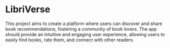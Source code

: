 # LibriVerse

This project aims to create a platform where users can discover and share book recommendations, fostering a community of book lovers. The app should provide an intuitive and engaging user experience, allowing users to easily find books, rate them, and connect with other readers.
